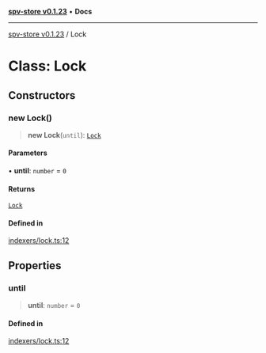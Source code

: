 [**spv-store v0.1.23**](../README.md) • **Docs**

***

[spv-store v0.1.23](../globals.md) / Lock

# Class: Lock

## Constructors

### new Lock()

> **new Lock**(`until`): [`Lock`](Lock.md)

#### Parameters

• **until**: `number` = `0`

#### Returns

[`Lock`](Lock.md)

#### Defined in

[indexers/lock.ts:12](https://github.com/bitcoin-sv/spv-store/blob/63abe80bc44b9b9c7e00ccf1d6227aea5ee85646/src/indexers/lock.ts#L12)

## Properties

### until

> **until**: `number` = `0`

#### Defined in

[indexers/lock.ts:12](https://github.com/bitcoin-sv/spv-store/blob/63abe80bc44b9b9c7e00ccf1d6227aea5ee85646/src/indexers/lock.ts#L12)

